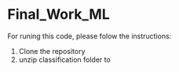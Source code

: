 # Final_Work_ML

For runing this code, please folow the instructions:
1. Clone the repository 
2. unzip classification folder to 
